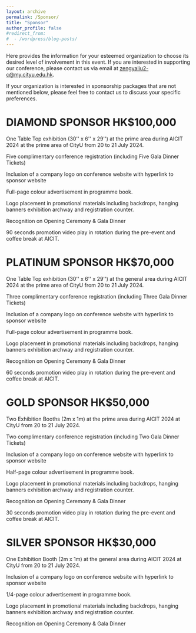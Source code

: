 ```yaml
---
layout: archive
permalink: /Sponsor/
title: "Sponsor"
author_profile: false
#redirect_from:
#  - /wordpress/blog-posts/
---
```


Here provides the information for your esteemed organization to choose its desired level of involvement in this event. If you are interested in supporting our conference, please contact us via email at zengyaliu2-c@my.cityu.edu.hk.

If your organization is interested in sponsorship packages that are not mentioned below, please feel free to contact us to discuss your specific preferences.


DIAMOND SPONSOR HK$100,000
=====

One Table Top exhibition (30'' x 6'' x 29'') at the prime area during AICIT 2024 at the prime area of CityU from 20 to 21 July 2024.

Five complimentary conference registration (including Five Gala Dinner Tickets)

Inclusion of a company logo on conference website with hyperlink to sponsor website

Full-page colour advertisement in programme book.

Logo placement in promotional materials including backdrops, hanging banners exhibition archway and registration counter.

Recognition on Opening Ceremony & Gala Dinner

90 seconds promotion video play in rotation during the pre-event and coffee break at AICIT.

PLATINUM SPONSOR HK$70,000
=====

One Table Top exhibition (30'' x 6'' x 29'') at the general area during AICIT 2024 at the prime area of CityU from 20 to 21 July 2024.

Three complimentary conference registration (including Three Gala Dinner Tickets)

Inclusion of a company logo on conference website with hyperlink to sponsor website

Full-page colour advertisement in programme book.

Logo placement in promotional materials including backdrops, hanging banners exhibition archway and registration counter.

Recognition on Opening Ceremony & Gala Dinner

60 seconds promotion video play in rotation during the pre-event and coffee break at AICIT.


GOLD SPONSOR HK$50,000
=====

Two Exhibition Booths (2m x 1m) at the prime area during AICIT 2024 at CityU from 20 to 21 July 2024.

Two complimentary conference registration (including Two Gala Dinner Tickets)

Inclusion of a company logo on conference website with hyperlink to sponsor website

Half-page colour advertisement in programme book.

Logo placement in promotional materials including backdrops, hanging banners exhibition archway and registration counter.

Recognition on Opening Ceremony & Gala Dinner

30 seconds promotion video play in rotation during the pre-event and coffee break at AICIT.


SILVER SPONSOR HK$30,000
=====

One Exhibition Booth (2m x 1m) at the general area during AICIT 2024 at CityU from 20 to 21 July 2024.

Inclusion of a company logo on conference website with hyperlink to sponsor website

1/4-page colour advertisement in programme book.

Logo placement in promotional materials including backdrops, hanging banners exhibition archway and registration counter.

Recognition on Opening Ceremony & Gala Dinner





